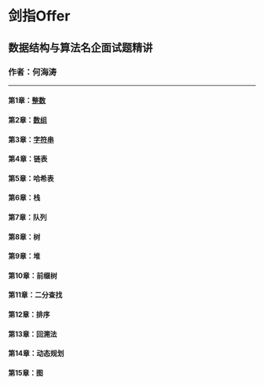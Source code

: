# 剑指Offer
## 数据结构与算法名企面试题精讲
### 作者：何海涛
---
#### 第1章：[整数](./Chapter01.md)
#### 第2章：[数组](./Chapter02.md)
#### 第3章：[字符串](./Chapter03.md)
#### 第4章：链表
#### 第5章：哈希表
#### 第6章：栈
#### 第7章：队列
#### 第8章：树
#### 第9章：堆
#### 第10章：前缀树
#### 第11章：二分查找
#### 第12章：排序
#### 第13章：回溯法
#### 第14章：动态规划
#### 第15章：图